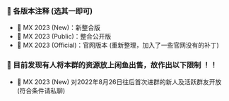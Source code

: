### 🏀 各版本注释 (选其一即可)
- 🎈 MX 2023 (New)：新整合版
- 🎈 MX 2023 (Public)：整合公开版
- 🎈 MX 2023 (Official)：官网版本 (重新整理，加入了一些官网没有的补丁)

### 🏀 目前发现有人将本群的资源放上闲鱼出售，故作出以下限制 ！！
- 🎈 MX 2023 (New) 对2022年8月26日往后首次进群的新人及活跃群友开放 (符合条件请私聊)
